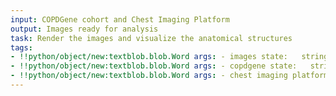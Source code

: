 ```yaml
---
input: COPDGene cohort and Chest Imaging Platform
output: Images ready for analysis
task: Render the images and visualize the anatomical structures
tags:
- !!python/object/new:textblob.blob.Word args: - images state:   string: images   pos_tag: null
- !!python/object/new:textblob.blob.Word args: - copdgene state:   string: copdgene   pos_tag: null
- !!python/object/new:textblob.blob.Word args: - chest imaging platform state:   string: chest imaging platform   pos_tag: null
---
```

